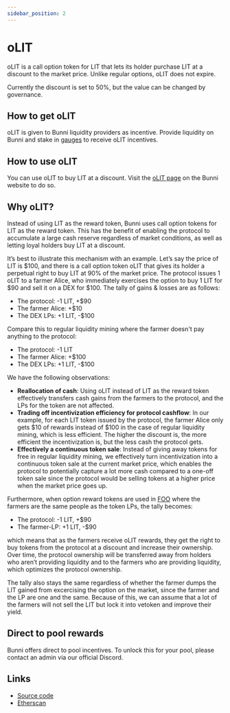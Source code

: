 ```yaml
---
sidebar_position: 2
---
```


# oLIT

oLIT is a call option token for LIT that lets its holder purchase LIT at a discount to the market price. Unlike regular options, oLIT does not expire.

Currently the discount is set to 50%, but the value can be changed by governance.

## How to get oLIT

oLIT is given to Bunni liquidity providers as incentive. Provide liquidity on Bunni and stake in [gauges](./gauges) to receive oLIT incentives.

## How to use oLIT

You can use oLIT to buy LIT at a discount. Visit the [oLIT page](https://bunni.pro/options) on the Bunni website to do so.

## Why oLIT?

Instead of using LIT as the reward token, Bunni uses call option tokens for LIT as the reward token. This has the benefit of enabling the protocol to accumulate a large cash reserve regardless of market conditions, as well as letting loyal holders buy LIT at a discount.

It’s best to illustrate this mechanism with an example. Let’s say the price of LIT is \$100, and there is a call option token oLIT that gives its holder a perpetual right to buy LIT at 90% of the market price. The protocol issues 1 oLIT to a farmer Alice, who immediately exercises the option to buy 1 LIT for \$90 and sell it on a DEX for \$100. The tally of gains & losses are as follows:

- The protocol: -1 LIT, +$90
- The farmer Alice: +$10
- The DEX LPs: +1 LIT, -$100

Compare this to regular liquidity mining where the farmer doesn't pay anything to the protocol:

- The protocol: -1 LIT
- The farmer Alice: +$100
- The DEX LPs: +1 LIT, -$100

We have the following observations:

- **Reallocation of cash**: Using oLIT instead of LIT as the reward token effectively transfers cash gains from the farmers to the protocol, and the LPs for the token are not affected.
- **Trading off incentivization efficiency for protocol cashflow**: In our example, for each LIT token issued by the protocol, the farmer Alice only gets \$10 of rewards instead of \$100 in the case of regular liquidity mining, which is less efficient. The higher the discount is, the more efficient the incentivization is, but the less cash the protocol gets.
- **Effectively a continuous token sale**: Instead of giving away tokens for free in regular liquidity mining, we effectively turn incentivization into a continuous token sale at the current market price, which enables the protocol to potentially capture a lot more cash compared to a one-off token sale since the protocol would be selling tokens at a higher price when the market price goes up.

Furthermore, when option reward tokens are used in [FOO](https://blog.timelessfi.com/posts/foo/) where the farmers are the same people as the token LPs, the tally becomes:

- The protocol: -1 LIT, +$90
- The farmer-LP: +1 LIT, -$90

which means that as the farmers receive oLIT rewards, they get the right to buy tokens from the protocol at a discount and increase their ownership. Over time, the protocol ownership will be transferred away from holders who aren’t providing liquidity and to the farmers who are providing liquidity, which optimizes the protocol ownership.

The tally also stays the same regardless of whether the farmer dumps the LIT gained from excercising the option on the market, since the farmer and the LP are one and the same. Because of this, we can assume that a lot of the farmers will not sell the LIT but lock it into vetoken and improve their yield.

## Direct to pool rewards

Bunni offers direct to pool incentives. To unlock this for your pool, please contact an admin via our official Discord.

## Links

- [Source code](https://github.com/timeless-fi/options-token)
- [Etherscan](https://etherscan.io/token/0x627fee87d0d9d2c55098a06ac805db8f98b158aa)

